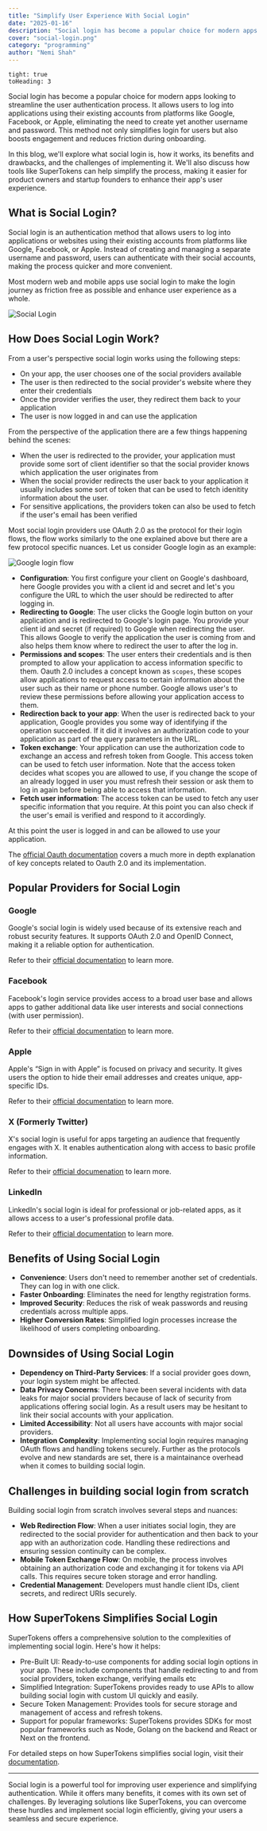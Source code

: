 ```yaml
---
title: "Simplify User Experience With Social Login"
date: "2025-01-16"
description: "Social login has become a popular choice for modern apps looking to streamline the user authentication process. In this blog, we'll explore what social login is, how it works, its benefits and the challenges of implementing it"
cover: "social-login.png"
category: "programming"
author: "Nemi Shah"
---
```


```toc
tight: true
toHeading: 3
```

Social login has become a popular choice for modern apps looking to streamline the user authentication process. It allows users to log into applications using their existing accounts from platforms like Google, Facebook, or Apple, eliminating the need to create yet another username and password. This method not only simplifies login for users but also boosts engagement and reduces friction during onboarding.

In this blog, we'll explore what social login is, how it works, its benefits and drawbacks, and the challenges of implementing it. We'll also discuss how tools like SuperTokens can help simplify the process, making it easier for product owners and startup founders to enhance their app's user experience.

## What is Social Login?

Social login is an authentication method that allows users to log into applications or websites using their existing accounts from platforms like Google, Facebook, or Apple. Instead of creating and managing a separate username and password, users can authenticate with their social accounts, making the process quicker and more convenient.

Most modern web and mobile apps use social login to make the login journey as friction free as possible and enhance user experience as a whole. 

![Social Login](./social-login-form.png)

## How Does Social Login Work?

From a user's perspective social login works using the following steps:
- On your app, the user chooses one of the social providers available
- The user is then redirected to the social provider's website where they enter their credentials
- Once the provider verifies the user, they redirect them back to your application
- The user is now logged in and can use the application

From the perspective of the application there are a few things happening behind the scenes:
- When the user is redirected to the provider, your application must provide some sort of client identifier so that the social provider knows which application the user originates from
- When the social provider redirects the user back to your application it usually includes some sort of token that can be used to fetch idenitity information about the user.
- For sensitive applications, the providers token can also be used to fetch if the user's email has been verified

Most social login providers use OAuth 2.0 as the protocol for their login flows, the flow works similarly to the one explained above but there are a few protocol specific nuances. Let us consider Google login as an example:

![Google login flow](./google-login.png)

- **Configuration**: You first configure your client on Google's dashboard, here Google provides you with a client id and secret and let's you configure the URL to which the user should be redirected to after logging in.
- **Redirecting to Google**: The user clicks the Google login button on your application and is redirected to Google's login page. You provide your client id and secret (if required) to Google when redirecting the user. This allows Google to verify the application the user is coming from and also helps them know where to redirect the user to after the log in.
- **Permissions and scopes**: The user enters their credentials and is then prompted to allow your application to access information specific to them. Oauth 2.0 includes a concept known as `scopes`, these scopes allow applications to request access to certain information about the user such as their name or phone number. Google allows user's to review these permissions before allowing your application access to them.
- **Redirection back to your app**: When the user is redirected back to your application, Google provides you some way of identifying if the operation succeeded. If it did it involves an authorization code to your application as part of the query parameters in the URL. 
- **Token exchange**: Your application can use the authorization code to exchange an access and refresh token from Google. This access token can be used to fetch user information. Note that the access token decides what scopes you are allowed to use, if you change the scope of an already logged in user you must refresh their session or ask them to log in again before being able to access that information.
- **Fetch user information**: The access token can be used to fetch any user specific information that you require. At this point you can also check if the user's email is verified and respond to it accordingly.

At this point the user is logged in and can be allowed to use your application.

The [official Oauth documentation](https://oauth.net/2/) covers a much more in depth explanation of key concepts related to Oauth 2.0 and its implementation.

## Popular Providers for Social Login

### Google

Google's social login is widely used because of its extensive reach and robust security features. It supports OAuth 2.0 and OpenID Connect, making it a reliable option for authentication.

Refer to their [official documentation](https://developers.google.com/identity/sign-in/web/sign-in) to learn more.

### Facebook

Facebook's login service provides access to a broad user base and allows apps to gather additional data like user interests and social connections (with user permission).

Refer to their [official documentation](https://developers.facebook.com/docs/facebook-login/) to learn more.

### Apple

Apple's “Sign in with Apple” is focused on privacy and security. It gives users the option to hide their email addresses and creates unique, app-specific IDs.

Refer to their [official documentation](https://developer.apple.com/sign-in-with-apple/get-started/) to learn more.

### X (Formerly Twitter)

X's social login is useful for apps targeting an audience that frequently engages with X. It enables authentication along with access to basic profile information.

Refer to their [official documenation](https://docs.x.com/resources/fundamentals/authentication/guides/log-in-with-x) to learn more.

### LinkedIn

LinkedIn's social login is ideal for professional or job-related apps, as it allows access to a user's professional profile data.

Refer to their [official documentation](https://learn.microsoft.com/en-us/linkedin/consumer/integrations/self-serve/sign-in-with-linkedin) to learn more.

## Benefits of Using Social Login

- **Convenience**: Users don't need to remember another set of credentials. They can log in with one click.
- **Faster Onboarding**: Eliminates the need for lengthy registration forms.
- **Improved Security**: Reduces the risk of weak passwords and reusing credentials across multiple apps.
- **Higher Conversion Rates**: Simplified login processes increase the likelihood of users completing onboarding.

## Downsides of Using Social Login

- **Dependency on Third-Party Services**: If a social provider goes down, your login system might be affected.
- **Data Privacy Concerns**: There have been several incidents with data leaks for major social providers because of lack of security from applications offering social login. As a result users may be hesitant to link their social accounts with your application.
- **Limited Accessibility**: Not all users have accounts with major social providers.
- **Integration Complexity**: Implementing social login requires managing OAuth flows and handling tokens securely. Further as the protocols evolve and new standards are set, there is a maintainance overhead when it comes to building social login.

## Challenges in building social login from scratch

Building social login from scratch involves several steps and nuances:

- **Web Redirection Flow**: When a user initiates social login, they are redirected to the social provider for authentication and then back to your app with an authorization code. Handling these redirections and ensuring session continuity can be complex.
- **Mobile Token Exchange Flow**: On mobile, the process involves obtaining an authorization code and exchanging it for tokens via API calls. This requires secure token storage and error handling.
- **Credential Management**: Developers must handle client IDs, client secrets, and redirect URIs securely.

## How SuperTokens Simplifies Social Login

SuperTokens offers a comprehensive solution to the complexities of implementing social login. Here's how it helps:

- Pre-Built UI: Ready-to-use components for adding social login options in your app. These include components that handle redirecting to and from social providers, token exchange, verifying emails etc
- Simplified Integration: SuperTokens provides ready to use APIs to allow building social login with custom UI quickly and easily.
- Secure Token Management: Provides tools for secure storage and management of access and refresh tokens.
- Support for popular frameworks: SuperTokens provides SDKs for most popular frameworks such as Node, Golang on the backend and React or Next on the frontend.

For detailed steps on how SuperTokens simplifies social login, visit their [documentation](https://supertokens.com/docs/authentication/social/introduction).

----------------------

Social login is a powerful tool for improving user experience and simplifying authentication. While it offers many benefits, it comes with its own set of challenges. By leveraging solutions like SuperTokens, you can overcome these hurdles and implement social login efficiently, giving your users a seamless and secure experience.